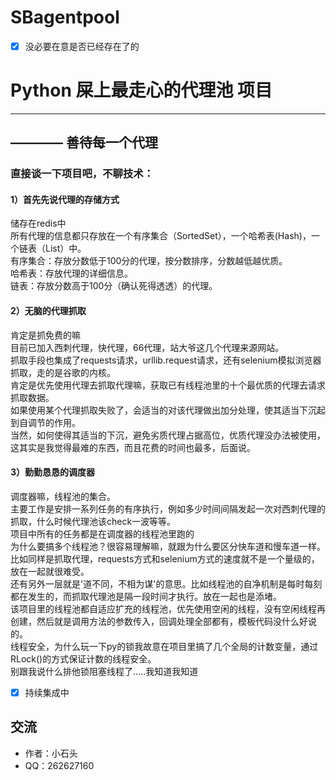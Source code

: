 # SBagentpool

- [x] 没必要在意是否已经存在了的
# Python 屎上最走心的代理池 项目

------
## ———— 善待每一个代理



### 直接谈一下项目吧，不聊技术：

#### 1）首先先说代理的存储方式
储存在redis中<br>
所有代理的信息都只存放在一个有序集合（SortedSet），一个哈希表(Hash)，一个链表（List）中。<br>
有序集合：存放分数低于100分的代理，按分数排序，分数越低越优质。<br>
哈希表：存放代理的详细信息。<br>
链表：存放分数高于100分（确认死得透透）的代理。<br>

#### 2）无脑的代理抓取
肯定是抓免费的嘛<br>
目前已加入西刺代理，快代理，66代理，站大爷这几个代理来源网站。<br>
抓取手段也集成了requests请求，urllib.request请求，还有selenium模拟浏览器抓取，走的是谷歌的内核。<br>
肯定是优先使用代理去抓取代理嘛，获取已有线程池里的十个最优质的代理去请求抓取数据。<br>
如果使用某个代理抓取失败了，会适当的对该代理做出加分处理，使其适当下沉起到自调节的作用。<br>
当然，如何使得其适当的下沉，避免劣质代理占据高位，优质代理没办法被使用，这其实是我觉得最难的东西，而且花费的时间也最多，后面说。<br>

#### 3）勤勤恳恳的调度器
调度器嘛，线程池的集合。<br>
主要工作是安排一系列任务的有序执行，例如多少时间间隔发起一次对西刺代理的抓取，什么时候代理池该check一波等等。<br>
项目中所有的任务都是在调度器的线程池里跑的<br>
为什么要搞多个线程池？很容易理解嘛，就跟为什么要区分快车道和慢车道一样。比如同样是抓取代理，requests方式和selenium方式的速度就不是一个量级的，放在一起就很难受。<br>
还有另外一层就是'道不同，不相为谋'的意思。比如线程池的自净机制是每时每刻都在发生的，而抓取代理池是隔一段时间才执行。放在一起也是添堵。<br>
该项目里的线程池都自适应扩充的线程池，优先使用空闲的线程，没有空闲线程再创建，然后就是调用方法的参数传入，回调处理全部都有，模板代码没什么好说的。<br>
线程安全，为什么玩一下py的锁我故意在项目里搞了几个全局的计数变量，通过RLock()的方式保证计数的线程安全。<br>
别跟我说什么排他锁阻塞线程了.....我知道我知道<br>















- [x] 持续集成中
## 交流
* 作者：小石头
* QQ：262627160
